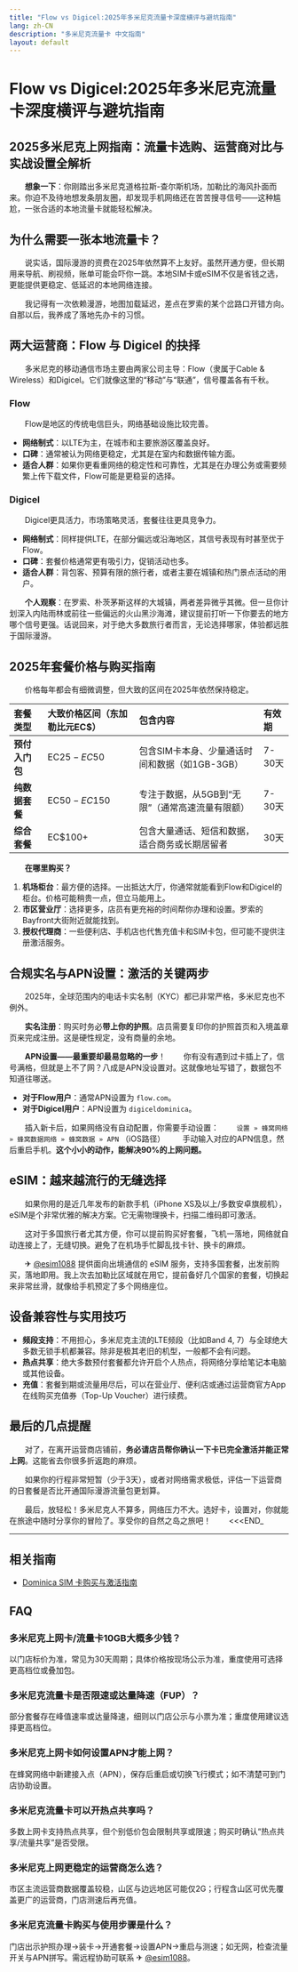 ```yaml
---
title: "Flow vs Digicel:2025年多米尼克流量卡深度横评与避坑指南"
lang: zh-CN
description: "多米尼克流量卡 中文指南"
layout: default
---
```

# Flow vs Digicel:2025年多米尼克流量卡深度横评与避坑指南

## 2025多米尼克上网指南：流量卡选购、运营商对比与实战设置全解析

　　**想象一下**：你刚踏出多米尼克道格拉斯-查尔斯机场，加勒比的海风扑面而来。你迫不及待地想发条朋友圈，却发现手机网络还在苦苦搜寻信号——这种尴尬，一张合适的本地流量卡就能轻松解决。

## 为什么需要一张本地流量卡？

　　说实话，国际漫游的资费在2025年依然算不上友好。虽然开通方便，但长期用来导航、刷视频，账单可能会吓你一跳。本地SIM卡或eSIM不仅是省钱之选，更能提供更稳定、低延迟的本地网络连接。

　　我记得有一次依赖漫游，地图加载延迟，差点在罗索的某个岔路口开错方向。自那以后，我养成了落地先办卡的习惯。

## 两大运营商：Flow 与 Digicel 的抉择

　　多米尼克的移动通信市场主要由两家公司主导：Flow（隶属于Cable & Wireless）和Digicel。它们就像这里的“移动”与“联通”，信号覆盖各有千秋。

### **Flow**

　　Flow是地区的传统电信巨头，网络基础设施比较完善。

*   **网络制式**：以LTE为主，在城市和主要旅游区覆盖良好。
*   **口碑**：通常被认为网络更稳定，尤其是在室内和数据传输方面。
*   **适合人群**：如果你更看重网络的稳定性和可靠性，尤其是在办理公务或需要频繁上传下载文件，Flow可能是更稳妥的选择。

### **Digicel**

　　Digicel更具活力，市场策略灵活，套餐往往更具竞争力。

*   **网络制式**：同样提供LTE，在部分偏远或沿海地区，其信号表现有时甚至优于Flow。
*   **口碑**：套餐价格通常更有吸引力，促销活动也多。
*   **适合人群**：背包客、预算有限的旅行者，或者主要在城镇和热门景点活动的用户。

　　**个人观察**：在罗索、朴茨茅斯这样的大城镇，两者差异微乎其微。但一旦你计划深入内陆雨林或前往一些偏远的火山黑沙海滩，建议提前打听一下你要去的地方哪个信号更强。话说回来，对于绝大多数旅行者而言，无论选择哪家，体验都远胜于国际漫游。

## 2025年套餐价格与购买指南

　　价格每年都会有细微调整，但大致的区间在2025年依然保持稳定。

| 套餐类型 | 大致价格区间（东加勒比元EC$） | 包含内容 | 有效期 |
| :--- | :--- | :--- | :--- |
| **预付入门包** | EC$25 - EC$50 | 包含SIM卡本身、少量通话时间和数据（如1GB-3GB） | 7-30天 |
| **纯数据套餐** | EC$50 - EC$150 | 专注于数据，从5GB到“无限”（通常高速流量有限额） | 7-30天 |
| **综合套餐** | EC$100+ | 包含大量通话、短信和数据，适合商务或长期居留者 | 30天 |

　　**在哪里购买？**

1.  **机场柜台**：最方便的选择。一出抵达大厅，你通常就能看到Flow和Digicel的柜台。价格可能稍贵一点，但立马能用上。
2.  **市区营业厅**：选择更多，店员有更充裕的时间帮你办理和设置。罗索的Bayfront大街附近就能找到。
3.  **授权代理商**：一些便利店、手机店也代售充值卡和SIM卡包，但可能不提供注册激活服务。

## 合规实名与APN设置：激活的关键两步

　　2025年，全球范围内的电话卡实名制（KYC）都已非常严格，多米尼克也不例外。

　　**实名注册**：购买时务必**带上你的护照**。店员需要复印你的护照首页和入境盖章页来完成注册。这是硬性规定，没有商量的余地。

　　**APN设置——最重要却最易忽略的一步**！
　　你有没有遇到过卡插上了，信号满格，但就是上不了网？八成是APN没设置对。这就像地址写错了，数据包不知道往哪送。

*   **对于Flow用户**：通常APN设置为 `flow.com`。
*   **对于Digicel用户**：APN设置为 `digiceldominica`。

　　插入新卡后，如果网络没有自动配置，你需要手动设置：
　　`设置 » 蜂窝网络 » 蜂窝数据网络 » 蜂窝数据 » APN` （iOS路径）
　　手动输入对应的APN信息，然后重启手机。**这个小小的动作，能解决90%的上网问题。**

## eSIM：越来越流行的无缝选择

　　如果你用的是近几年发布的新款手机（iPhone XS及以上/多数安卓旗舰机），eSIM是个非常优雅的解决方案。它无需物理换卡，扫描二维码即可激活。

　　这对于多国旅行者尤其方便，你可以提前购买好套餐，飞机一落地，网络就自动连接上了，无缝切换。避免了在机场手忙脚乱找卡针、换卡的麻烦。

　　✈ [@esim1088](https://t.me/s/esim1088) 提供面向出境通信的 eSIM 服务，支持多国套餐，出发前购买，落地即用。我上次去加勒比区域就在用它，提前备好几个国家的套餐，切换起来非常丝滑，就像给手机预定了多个网络座位。

## 设备兼容性与实用技巧

*   **频段支持**：不用担心，多米尼克主流的LTE频段（比如Band 4, 7）与全球绝大多数无锁手机都兼容。除非是极其老旧的机型，一般都不会有问题。
*   **热点共享**：绝大多数预付套餐都允许开启个人热点，将网络分享给笔记本电脑或其他设备。
*   **充值**：套餐到期或流量用尽后，可以在营业厅、便利店或通过运营商官方App在线购买充值券（Top-Up Voucher）进行续费。

## 最后的几点提醒

　　对了，在离开运营商店铺前，**务必请店员帮你确认一下卡已完全激活并能正常上网**。这能省去你很多折返跑的麻烦。

　　如果你的行程非常短暂（少于3天），或者对网络需求极低，评估一下运营商的日套餐是否比开通国际漫游流量包更划算。

　　最后，放轻松！多米尼克人不算多，网络压力不大。选好卡，设置对，你就能在旅途中随时分享你的冒险了。享受你的自然之岛之旅吧！
　　<<<END_

<!-- crosslink -->
---

## 相关指南

- [Dominica SIM 卡购买与激活指南](https://faciylike.github.io/dominica-sim-guides)

<!-- BEGIN_DOMINICA_FAQ -->
## FAQ

### 多米尼克上网卡/流量卡10GB大概多少钱？
以门店标价为准，常见为30天周期；具体价格按现场公示为准，重度使用可选择更高档位或叠加包。

### 多米尼克流量卡是否限速或达量降速（FUP）？
部分套餐存在峰值速率或达量降速，细则以门店公示与小票为准；重度使用建议选择更高档位。

### 多米尼克上网卡如何设置APN才能上网？
在蜂窝网络中新建接入点（APN），保存后重启或切换飞行模式；如不清楚可到门店协助设置。

### 多米尼克流量卡可以开热点共享吗？
多数上网卡支持热点共享，但个别低价包会限制共享或限速；购买时确认“热点共享/流量共享”是否受限。

### 多米尼克上网更稳定的运营商怎么选？
市区主流运营商数据覆盖较稳，山区与边远地区可能仅2G；行程含山区可优先覆盖更广的运营商，门店测速后再充值。

### 多米尼克流量卡购买与使用步骤是什么？
门店出示护照办理→装卡→开通套餐→设置APN→重启与测速；如无网，检查流量开关与APN拼写。需远程协助可联系 ✈ [@esim1088](https://t.me/s/esim1088)。

<script type="application/ld+json">
{"@context": "https://schema.org", "@type": "FAQPage", "mainEntity": [{"@type": "Question", "name": "多米尼克上网卡/流量卡10GB大概多少钱？", "acceptedAnswer": {"@type": "Answer", "text": "以门店标价为准，常见为30天周期；具体价格按现场公示为准，重度使用可选择更高档位或叠加包。"}}, {"@type": "Question", "name": "多米尼克流量卡是否限速或达量降速（FUP）？", "acceptedAnswer": {"@type": "Answer", "text": "部分套餐存在峰值速率或达量降速，细则以门店公示与小票为准；重度使用建议选择更高档位。"}}, {"@type": "Question", "name": "多米尼克上网卡如何设置APN才能上网？", "acceptedAnswer": {"@type": "Answer", "text": "在蜂窝网络中新建接入点（APN），保存后重启或切换飞行模式；如不清楚可到门店协助设置。"}}, {"@type": "Question", "name": "多米尼克流量卡可以开热点共享吗？", "acceptedAnswer": {"@type": "Answer", "text": "多数上网卡支持热点共享，但个别低价包会限制共享或限速；购买时确认“热点共享/流量共享”是否受限。"}}, {"@type": "Question", "name": "多米尼克上网更稳定的运营商怎么选？", "acceptedAnswer": {"@type": "Answer", "text": "市区主流运营商数据覆盖较稳，山区与边远地区可能仅2G；行程含山区可优先覆盖更广的运营商，门店测速后再充值。"}}, {"@type": "Question", "name": "多米尼克流量卡购买与使用步骤是什么？", "acceptedAnswer": {"@type": "Answer", "text": "门店出示护照办理→装卡→开通套餐→设置APN→重启与测速；如无网，检查流量开关与APN拼写。需远程协助可联系 ✈ @esim1088。"}}]}
</script>
<!-- END_DOMINICA_FAQ -->
